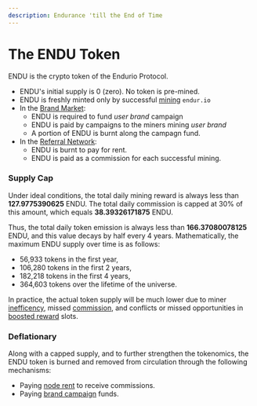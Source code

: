 ```yaml
---
description: Endurance 'till the End of Time
---
```


# The ENDU Token

ENDU is the crypto token of the Endurio Protocol.

* ENDU's initial supply is 0 (zero). No token is pre-mined.
* ENDU is freshly minted only by successful [mining](por/mining.md) `endur.io`
* In the [Brand Market](./):
  * ENDU is required to fund _user brand_ campaign
  * ENDU is paid by campaigns to the miners mining _user brand_
  * A portion of ENDU is burnt along the campagn fund.
* In the [Referral Network](referral-network/):
  * ENDU is burnt to pay for rent.
  * ENDU is paid as a commission for each successful mining.

### Supply Cap

Under ideal conditions, the total daily mining reward is always less than **127.9775390625** ENDU. The total daily commission is capped at 30% of this amount, which equals **38.39326171875** ENDU.

Thus, the total daily token emission is always less than **166.37080078125** ENDU, and this value decays by half every 4 years. Mathematically, the maximum ENDU supply over time is as follows:

* 56,933 tokens in the first year,
* 106,280 tokens in the first 2 years,
* 182,218 tokens in the first 4 years,
* 364,603 tokens over the lifetime of the universe.

In practice, the actual token supply will be much lower due to miner [inefficency](por/efficiency.md), missed [commission](referral-network/commission.md), and conflicts or missed opportunities in [boosted reward](por/reward.md) slots.

### Deflationary

Along with a capped supply, and to further strengthen the tokenomics, the ENDU token is burned and removed from circulation through the following mechanisms:

* Paying [node rent](referral-network/rent.md) to receive commissions.
* Paying [brand campaign](brand-market/) funds.
